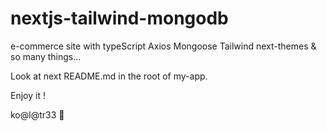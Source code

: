 # nextjs-tailwind-mongodb

e-commerce site with typeScript Axios Mongoose Tailwind next-themes & so many things...

Look at next README.md in the root of my-app.

Enjoy it !

ko@l@tr33 :koala:
